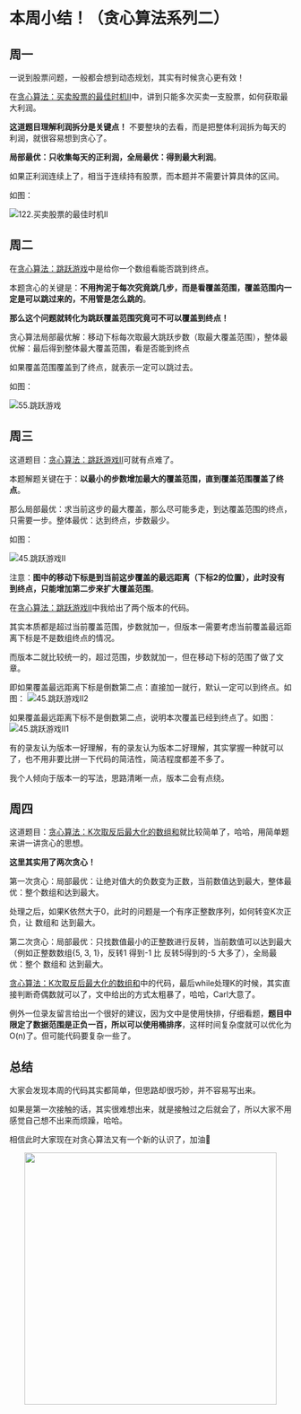 

# 本周小结！（贪心算法系列二）

## 周一

一说到股票问题，一般都会想到动态规划，其实有时候贪心更有效！

在[贪心算法：买卖股票的最佳时机II](https://programmercarl.com/0122.买卖股票的最佳时机II.html)中，讲到只能多次买卖一支股票，如何获取最大利润。

**这道题目理解利润拆分是关键点！** 不要整块的去看，而是把整体利润拆为每天的利润，就很容易想到贪心了。

**局部最优：只收集每天的正利润，全局最优：得到最大利润**。

如果正利润连续上了，相当于连续持有股票，而本题并不需要计算具体的区间。

如图：

![122.买卖股票的最佳时机II](https://img-blog.csdnimg.cn/2020112917480858.png)

## 周二

在[贪心算法：跳跃游戏](https://programmercarl.com/0055.跳跃游戏.html)中是给你一个数组看能否跳到终点。

本题贪心的关键是：**不用拘泥于每次究竟跳几步，而是看覆盖范围，覆盖范围内一定是可以跳过来的，不用管是怎么跳的**。

**那么这个问题就转化为跳跃覆盖范围究竟可不可以覆盖到终点！**

贪心算法局部最优解：移动下标每次取最大跳跃步数（取最大覆盖范围），整体最优解：最后得到整体最大覆盖范围，看是否能到终点

如果覆盖范围覆盖到了终点，就表示一定可以跳过去。

如图：

![55.跳跃游戏](https://img-blog.csdnimg.cn/20201124154758229.png)


## 周三

这道题目：[贪心算法：跳跃游戏II](https://programmercarl.com/0045.跳跃游戏II.html)可就有点难了。

本题解题关键在于：**以最小的步数增加最大的覆盖范围，直到覆盖范围覆盖了终点**。

那么局部最优：求当前这步的最大覆盖，那么尽可能多走，到达覆盖范围的终点，只需要一步。整体最优：达到终点，步数最少。

如图：

![45.跳跃游戏II](https://img-blog.csdnimg.cn/20201201232309103.png)

注意：**图中的移动下标是到当前这步覆盖的最远距离（下标2的位置），此时没有到终点，只能增加第二步来扩大覆盖范围**。

在[贪心算法：跳跃游戏II](https://programmercarl.com/0045.跳跃游戏II.html)中我给出了两个版本的代码。

其实本质都是超过当前覆盖范围，步数就加一，但版本一需要考虑当前覆盖最远距离下标是不是数组终点的情况。

而版本二就比较统一的，超过范围，步数就加一，但在移动下标的范围了做了文章。

即如果覆盖最远距离下标是倒数第二点：直接加一就行，默认一定可以到终点。如图：
![45.跳跃游戏II2](https://img-blog.csdnimg.cn/20201201232445286.png)

如果覆盖最远距离下标不是倒数第二点，说明本次覆盖已经到终点了。如图：
![45.跳跃游戏II1](https://img-blog.csdnimg.cn/20201201232338693.png)

有的录友认为版本一好理解，有的录友认为版本二好理解，其实掌握一种就可以了，也不用非要比拼一下代码的简洁性，简洁程度都差不多了。

我个人倾向于版本一的写法，思路清晰一点，版本二会有点绕。

## 周四

这道题目：[贪心算法：K次取反后最大化的数组和](https://programmercarl.com/1005.K次取反后最大化的数组和.html)就比较简单了，哈哈，用简单题来讲一讲贪心的思想。

**这里其实用了两次贪心！**

第一次贪心：局部最优：让绝对值大的负数变为正数，当前数值达到最大，整体最优：整个数组和达到最大。

处理之后，如果K依然大于0，此时的问题是一个有序正整数序列，如何转变K次正负，让 数组和 达到最大。

第二次贪心：局部最优：只找数值最小的正整数进行反转，当前数值可以达到最大（例如正整数数组{5, 3, 1}，反转1 得到-1 比 反转5得到的-5 大多了），全局最优：整个 数组和 达到最大。

[贪心算法：K次取反后最大化的数组和](https://programmercarl.com/1005.K次取反后最大化的数组和.html)中的代码，最后while处理K的时候，其实直接判断奇偶数就可以了，文中给出的方式太粗暴了，哈哈，Carl大意了。

例外一位录友留言给出一个很好的建议，因为文中是使用快排，仔细看题，**题目中限定了数据范围是正负一百，所以可以使用桶排序**，这样时间复杂度就可以优化为O(n)了。但可能代码要复杂一些了。


## 总结

大家会发现本周的代码其实都简单，但思路却很巧妙，并不容易写出来。

如果是第一次接触的话，其实很难想出来，就是接触过之后就会了，所以大家不用感觉自己想不出来而烦躁，哈哈。

相信此时大家现在对贪心算法又有一个新的认识了，加油💪






<div align="center"><img src=https://code-thinking.cdn.bcebos.com/pics/01二维码.jpg width=450> </img></div>
